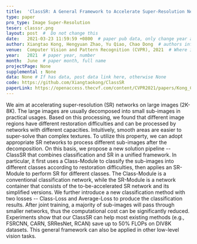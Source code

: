 ```yaml
---
title:  'ClassSR: A General Framework to Accelerate Super-Resolution Networks by Data Characteristic'  #  Paper title, covered by '
type: paper
pro_type: Image Super-Resolution
teser: classsr.png
layout: post  #  Do not change this
date:   2021-03-23 11:59:59 +0800  # paper pub data, only change year and month according to this format
author: Xiangtao Kong, Hengyuan Zhao, Yu Qiao, Chao Dong  # authors information
venue:  Computer Vision and Pattern Recognition (CVPR), 2021  # Where it be, ICCV and CVPR remove IEEE Conference on, 
year:   2021  # paper year, number
month:  June  # paper month, full name
projectPage: None
supplemental : None
data: None # If has data, post data link here, otherwise None
code: https://github.com/Xiangtaokong/ClassSR
paperLink: https://openaccess.thecvf.com/content/CVPR2021/papers/Kong_ClassSR_A_General_Framework_to_Accelerate_Super-Resolution_Networks_by_Data_CVPR_2021_paper.pdf
---
```


We aim at accelerating super-resolution (SR) networks on large images (2K-8K). The large images are usually decomposed into small sub-images in practical usages. Based on this processing, we found that different image regions have different restoration difficulties and can be processed by networks with different capacities. Intuitively, smooth areas are easier to super-solve than complex textures. To utilize this property, we can adopt appropriate SR networks to process different sub-images after the decomposition. On this basis, we propose a new solution pipeline -- ClassSR that combines classification and SR in a unified framework. In particular, it first uses a Class-Module to classify the sub-images into different classes according to restoration difficulties, then applies an SR-Module to perform SR for different classes. The Class-Module is a conventional classification network, while the SR-Module is a network container that consists of the to-be-accelerated SR network and its simplified versions. We further introduce a new classification method with two losses -- Class-Loss and Average-Loss to produce the classification results. After joint training, a majority of sub-images will pass through smaller networks, thus the computational cost can be significantly reduced. Experiments show that our ClassSR can help most existing methods (e.g., FSRCNN, CARN, SRResNet, RCAN) save up to 50% FLOPs on DIV8K datasets. This general framework can also be applied in other low-level vision tasks.
